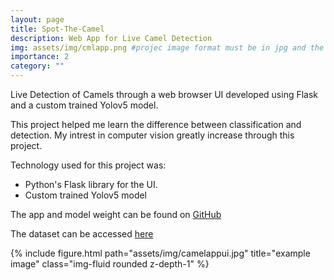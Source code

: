 ```yaml
---
layout: page
title: Spot-The-Camel
description: Web App for Live Camel Detection
img: assets/img/cmlapp.png #projec image format must be in jpg and the path in / / 
importance: 2
category: ""
---
```


Live Detection of Camels through a web browser UI developed using Flask and a custom trained Yolov5 model.

This project helped me learn the difference between classification and detection. My intrest in computer vision greatly increase through this project. 

Technology used for this project was:
- Python's Flask library for the UI. 
- Custom trained Yolov5 model

The app and model weight can be found on [GitHub](https://github.com/KhalidAlnujaidi/Spot-The-Camel-App) 

The dataset can be accessed [here](https://www.kaggle.com/datasets/khalidalnujaidi/images-of-camels-annotated-for-object-detection) 

<div class="row">
    <div class="col-sm mt-3 mt-md-0">
        {% include figure.html path="assets/img/camelappui.jpg" title="example image" class="img-fluid rounded z-depth-1" %}
    </div>
</div>
<!-- image paths ./. /etc.jpg  -->